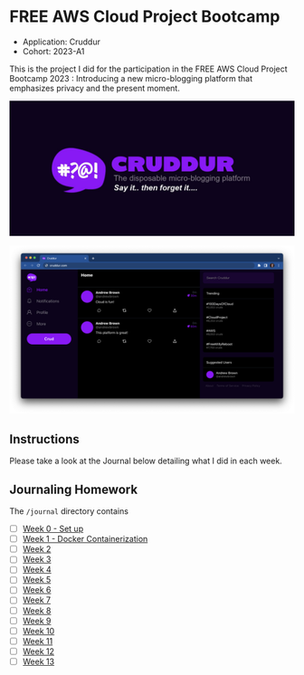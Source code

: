 # FREE AWS Cloud Project Bootcamp

- Application: Cruddur
- Cohort: 2023-A1

This is the project I did for the participation in the FREE AWS Cloud Project Bootcamp 2023 : Introducing a new micro-blogging platform that emphasizes privacy and the present moment. 

![Cruddur Graphic](_docs/assets/cruddur-banner.jpg)

![Cruddur Screenshot](_docs/assets/cruddur-screenshot.png)

## Instructions

Please take a look at the Journal below detailing what I did in each week. 

## Journaling Homework

The `/journal` directory contains

- [ ] [Week 0 - Set up](journal/week0.md)
- [ ] [Week 1 - Docker Containerization](journal/week1.md)
- [ ] [Week 2](journal/week2.md)
- [ ] [Week 3](journal/week3.md)
- [ ] [Week 4](journal/week4.md)
- [ ] [Week 5](journal/week5.md)
- [ ] [Week 6](journal/week6.md)
- [ ] [Week 7](journal/week7.md)
- [ ] [Week 8](journal/week8.md)
- [ ] [Week 9](journal/week9.md)
- [ ] [Week 10](journal/week10.md)
- [ ] [Week 11](journal/week11.md)
- [ ] [Week 12](journal/week12.md)
- [ ] [Week 13](journal/week13.md)
